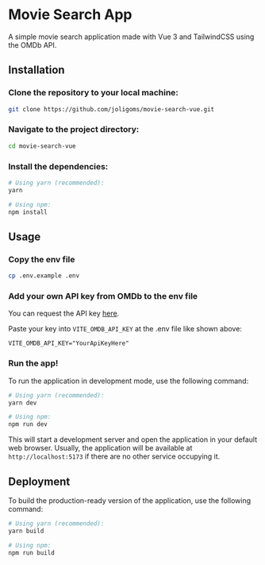 # Movie Search App

A simple movie search application made with Vue 3 and TailwindCSS using the OMDb API.

## Installation

### Clone the repository to your local machine:
  ```sh
  git clone https://github.com/joligoms/movie-search-vue.git
  ```

### Navigate to the project directory:
  ```sh
  cd movie-search-vue
  ```

### Install the dependencies:
  ```sh
  # Using yarn (recommended):
  yarn

  # Using npm:
  npm install
  ```

## Usage

### Copy the env file
  ```sh
  cp .env.example .env
  ```

### Add your own API key from OMDb to the env file

You can request the API key [here](http://www.omdbapi.com/apikey.aspx).

Paste your key into ```VITE_OMDB_API_KEY``` at the .env file like shown above:
```
VITE_OMDB_API_KEY="YourApiKeyHere"
```

### Run the app!

To run the application in development mode, use the following command:

  ```sh
  # Using yarn (recommended):
  yarn dev

  # Using npm:
  npm run dev
  ```
This will start a development server and open the application in your default web browser. Usually, the application will be available at ```http://localhost:5173``` if there are no other service occupying it.

## Deployment

To build the production-ready version of the application, use the following command:

  ```sh
  # Using yarn (recommended):
  yarn build

  # Using npm:
  npm run build
  ```

